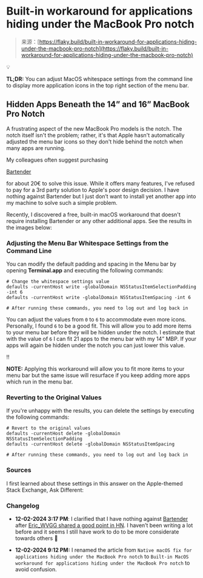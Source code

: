 <!--yml
category: 未分类
date: 2024-05-27 14:47:56
-->

# Built-in workaround for applications hiding under the MacBook Pro notch

> 来源：[https://flaky.build/built-in-workaround-for-applications-hiding-under-the-macbook-pro-notch](https://flaky.build/built-in-workaround-for-applications-hiding-under-the-macbook-pro-notch)

💡

**TL;DR:** You can adjust MacOS whitespace settings from the command line to display more application icons in the top right section of the menu bar.

## [](#cbd74db3d6d549f4a966ee049c6616e3 "Hidden Apps Beneath the 14” and 16” MacBook Pro Notch")Hidden Apps Beneath the 14” and 16” MacBook Pro Notch

A frustrating aspect of the new MacBook Pro models is the notch. The notch itself isn't the problem; rather, it's that Apple hasn't automatically adjusted the menu bar icons so they don't hide behind the notch when many apps are running.

My colleagues often suggest purchasing

[Bartender](https://www.macbartender.com/)

for about 20€ to solve this issue. While it offers many features, I've refused to pay for a 3rd party solution to Apple's poor design decision. I have nothing against Bartender but I just don’t want to install yet another app into my machine to solve such a simple problem.

Recently, I discovered a free, built-in macOS workaround that doesn't require installing Bartender or any other additional apps. See the results in the images below:

### [](#00131674fa014ca6a177465547292c21 "Adjusting the Menu Bar Whitespace Settings from the Command Line")Adjusting the Menu Bar Whitespace Settings from the Command Line

You can modify the default padding and spacing in the Menu bar by opening **Terminal.app** and executing the following commands:

```
# Change the whitespace settings value
defaults -currentHost write -globalDomain NSStatusItemSelectionPadding -int 6
defaults -currentHost write -globalDomain NSStatusItemSpacing -int 6

# After running these commands, you need to log out and log back in
```

You can adjust the values from `0` to `6` to accommodate even more icons. Personally, I found `6` to be a good fit. This will allow you to add more items to your menu bar before they will be hidden under the notch. I estimate that with the value of `6` I can fit 21 apps to the menu bar with my 14” MBP. If your apps will again be hidden under the notch you can just lower this value.

‼️

**NOTE:** Applying this workaround will allow you to fit more items to your menu bar but the same issue will resurface if you keep adding more apps which run in the menu bar.

### [](#c2c7b65789f64fa38e111a3c48b0fa64 "Reverting to the Original Values")Reverting to the Original Values

If you're unhappy with the results, you can delete the settings by executing the following commands:

```
# Revert to the original values
defaults -currentHost delete -globalDomain NSStatusItemSelectionPadding
defaults -currentHost delete -globalDomain NSStatusItemSpacing

# After running these commands, you need to log out and log back in
```

### [](#8d04b1e76bdc4b5280fa3d914b4a7efa "Sources")Sources

I first learned about these settings in this answer on the Apple-themed Stack Exchange, Ask Different:

### [](#81f90025480e4081af6df0854230090c "Changelog")Changelog

*   **12-02-2024 3:17 PM**: I clarified that I have nothing against [Bartender](https://www.macbartender.com) after [Eric_WVGG shared a good point in HN](https://news.ycombinator.com/item?id=39343919#39344587). I haven’t been writing a lot before and it seems I still have work to do to be more considerate towards others 🙇

*   **12-02-2024 9:12 PM:** I renamed the article from `Native macOS fix for applications hiding under the MacBook Pro notch` to `Built-in MacOS workaround for applications hiding under the MacBook Pro notch` to avoid confusion.